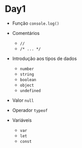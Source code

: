 # Day1

* Função `console.log()`

* Comentários 
  * `//`
  * `/* ... */`

* Introdução aos tipos de dados 
  * `number`
  * `string`
  * `boolean`
  * `object`
  * `undefined`

* Valor `null`

* Operador `typeof`

* Variáveis
  * `var`
  * `let`
  * `const` 
